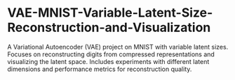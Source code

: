# VAE-MNIST-Variable-Latent-Size-Reconstruction-and-Visualization
A Variational Autoencoder (VAE) project on MNIST with variable latent sizes. Focuses on reconstructing digits from compressed representations and visualizing the latent space. Includes experiments with different latent dimensions and performance metrics for reconstruction quality.
